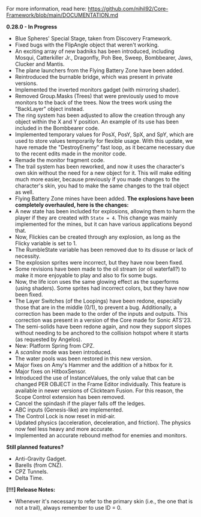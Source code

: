 For more information, read here: https://github.com/nihil92/Core-Framework/blob/main/DOCUMENTATION.md

**0.28.0 - In Progress**
- Blue Spheres' Special Stage, taken from Discovery Framework.
- Fixed bugs with the FlipAngle object that weren't working.
- An exciting array of new badniks has been introduced, including Mosqui, Catterkiller Jr., Dragonfly, Poh Bee, Sweep, Bombbearer, Jaws, Clucker and Mantis.
- The plane launchers from the Flying Battery Zone have been added.
- Reintroduced the burnable bridge, which was present in private versions.
- Implemented the inverted monitors gadget (with mirroring shader).
- Removed Group.Masks (Trees) that were previously used to move monitors to the back of the trees. Now the trees work using the "BackLayer" object instead.
- The ring system has been adjusted to allow the creation through any object within the X and Y position. An example of its use has been included in the Bombbearer code.
- Implemented temporary values for PosX, PosY, SpX, and SpY, which are used to store values temporarily for flexible usage. With this update, we have remade the "DestroyEnemy" fast loop, as it became necessary due to the recent edits made in the monitor code.
- Remade the monitor fragment code.
- The trail system has been reworked, and now it uses the character's own skin without the need for a new object for it. This will make editing much more easier, because previously if you made changes to the character's skin, you had to make the same changes to the trail object as well.
- Flying Battery Zone mines have been added. 
**The explosions have been completely overhauled, here is the changes:**
- A new state has been included for explosions, allowing them to harm the player if they are created with ``State = 4``. This change was mainly implemented for the mines, but it can have various applications beyond that.
- Now, Flickies can be created through any explosion, as long as the Flicky variable is set to 1.
- The RumbleState variable has been removed due to its disuse or lack of necessity.
- The explosion sprites were incorrect, but they have now been fixed.
- Some revisions have been made to the oil stream (or oil waterfall?) to make it more enjoyable to play and also to fix some bugs.
- Now, the life icon uses the same glowing effect as the superforms (using shaders). Some sprites had incorrect colors, but they have now been fixed.
- The Layer Switches (of the Loopings) have been redone, especially those that are in the middle (0/1), to prevent a bug. Additionally, a correction has been made to the order of the inputs and outputs. This correction was present in a version of the Core made for Sonic ATS'23.
- The semi-solids have been redone again, and now they support slopes without needing to be anchored to the collision hotspot where it starts (as requested by Angelos).
- New: Platform Spring from CPZ.
- A _scanline_ mode was been introduced.
- The water pools was been restored in this new version.
- Major fixes on Amy's Hammer and the addition of a hitbox for it.
- Major fixes on HitboxSensor.
- Introduced the use of InstanceValues, the only value that can be changed PER OBJECT in the Frame Editor individually. This feature is available in newer versions of Clickteam Fusion. For this reason, the Scope Control extension has been removed. 
- Cancel the spindash if the player falls off the ledges.
- ABC inputs (Genesis-like) are implemented.
- The Control Lock is now reset in mid-air.
- Updated physics (acceleration, deceleration, and friction). The physics now feel less heavy and more accurate.
- Implemented an accurate rebound method for enemies and monitors.

**Still planned features?**

- Anti-Gravity Gadget.
- Barells (from CNZ).
- CPZ Tunnels.
- Delta Time.

**[!!!] Release Notes:**
- Whenever it's necessary to refer to the primary skin (i.e., the one that is not a trail), always remember to use ID = 0.
